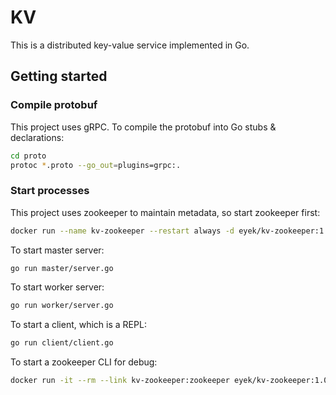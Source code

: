 # KV

This is a distributed key-value service implemented in Go.

## Getting started

### Compile protobuf

This project uses gRPC. To compile the protobuf into Go stubs & declarations:

```bash
cd proto
protoc *.proto --go_out=plugins=grpc:.
```

### Start processes

This project uses zookeeper to maintain metadata, so start zookeeper first:

```bash
docker run --name kv-zookeeper --restart always -d eyek/kv-zookeeper:1.0
```

To start master server:

```bash
go run master/server.go
```

To start worker server:

```bash
go run worker/server.go
```

To start a client, which is a REPL:

```bash
go run client/client.go
```

To start a zookeeper CLI for debug:

```bash
docker run -it --rm --link kv-zookeeper:zookeeper eyek/kv-zookeeper:1.0 zkCli.sh -server zookeeper
```